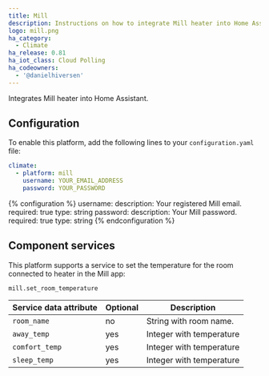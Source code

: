 ```yaml
---
title: Mill
description: Instructions on how to integrate Mill heater into Home Assistant.
logo: mill.png
ha_category:
  - Climate
ha_release: 0.81
ha_iot_class: Cloud Polling
ha_codeowners:
  - '@danielhiversen'
---
```


Integrates Mill heater into Home Assistant.

## Configuration

To enable this platform, add the following lines to your `configuration.yaml` file:

```yaml
climate:
  - platform: mill
    username: YOUR_EMAIL_ADDRESS
    password: YOUR_PASSWORD
```

{% configuration %}
username:
  description: Your registered Mill email.
  required: true
  type: string
password:
  description: Your Mill password.
  required: true
  type: string
{% endconfiguration %}

## Component services

This platform supports a service to set the temperature for the room connected to heater in the Mill app:

`mill.set_room_temperature`


| Service data attribute | Optional | Description |
| ---------------------- | -------- | ----------- |
| `room_name` | no | String with room name.
| `away_temp` | yes | Integer with temperature
| `comfort_temp` | yes | Integer with temperature
| `sleep_temp` | yes | Integer with temperature
